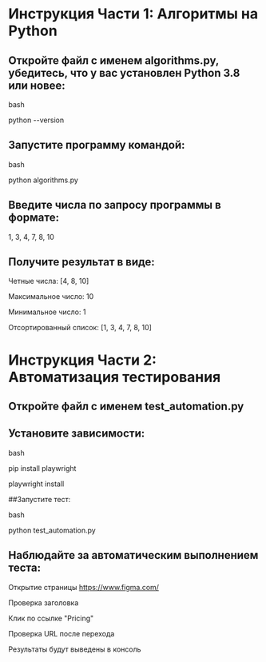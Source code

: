 # Инструкция Части 1: Алгоритмы на Python

## Откройте файл с именем algorithms.py, убедитесь, что у вас установлен Python 3.8 или новее:

bash

python --version

## Запустите программу командой:

bash

python algorithms.py

## Введите числа по запросу программы в формате:

1, 3, 4, 7, 8, 10

## Получите результат в виде:

Четные числа: [4, 8, 10]

Максимальное число: 10

Минимальное число: 1

Отсортированный список: [1, 3, 4, 7, 8, 10]


# Инструкция Части 2: Автоматизация тестирования

## Откройте файл с именем test_automation.py

## Установите зависимости:

bash

pip install playwright

playwright install

##Запустите тест:

bash

python test_automation.py
## Наблюдайте за автоматическим выполнением теста:

Открытие страницы https://www.figma.com/

Проверка заголовка

Клик по ссылке "Pricing"

Проверка URL после перехода

Результаты будут выведены в консоль
